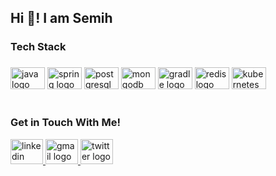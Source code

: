<h2 align="left">Hi 👋!  I am Semih</h2>

<h3 align="left">Tech Stack</h3>

###

<div align="left">
  <img src="https://cdn.jsdelivr.net/gh/devicons/devicon/icons/java/java-original.svg" height="35" width="55" alt="java logo"  />
  <img src="https://cdn.jsdelivr.net/gh/devicons/devicon/icons/spring/spring-original.svg" height="35" width="55" alt="spring logo"  />
  <img src="https://cdn.jsdelivr.net/gh/devicons/devicon/icons/postgresql/postgresql-original.svg" height="35" width="55" alt="postgresql logo"  />
  <img src="https://cdn.jsdelivr.net/gh/devicons/devicon/icons/mongodb/mongodb-original.svg" height="35" width="55" alt="mongodb logo"  />
  <img src="https://cdn.jsdelivr.net/gh/devicons/devicon/icons/gradle/gradle-plain.svg" height="35" width="55" alt="gradle logo"  />
  <img src="https://cdn.jsdelivr.net/gh/devicons/devicon/icons/redis/redis-original.svg" height="35" width="55" alt="redis logo"  />
  <img src="https://cdn.jsdelivr.net/gh/devicons/devicon/icons/kubernetes/kubernetes-plain.svg" height="35" width="55" alt="kubernetes logo"  />

<br>
<br>
<h3 align="left">Get in Touch With Me!</h3>


<div align="left">
  <a href="https://www.linkedin.com/in/semihbiygit" target="blank">
    <img src="https://raw.githubusercontent.com/maurodesouza/profile-readme-generator/master/src/assets/icons/social/linkedin/default.svg" width="52" height="40" alt="linkedin logo"  />
  </a>
  <a href="mailto: semihbiygit@gmail.com" target="blank">
    <img src="https://raw.githubusercontent.com/maurodesouza/profile-readme-generator/master/src/assets/icons/social/gmail/default.svg" width="52" height="40" alt="gmail logo"  />
  </a>
  <a href="https://twitter.com/semihbiygit" target="blank">
    <img src="https://raw.githubusercontent.com/maurodesouza/profile-readme-generator/master/src/assets/icons/social/twitter/default.svg" width="52" height="40" alt="twitter logo"  />
</div>

###
<br>
